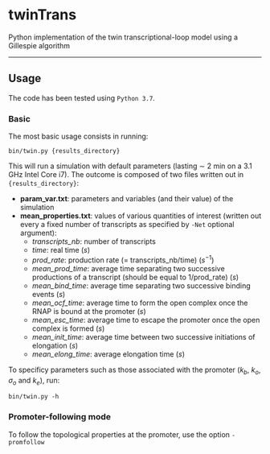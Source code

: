 # twinTrans
Python implementation of the twin transcriptional-loop model using a Gillespie algorithm


---

## Usage

The code has been tested using `Python 3.7`.

### Basic

The most basic usage consists in running:

```
bin/twin.py {results_directory}
```

This will run a simulation with default parameters (lasting $\sim$ 2 min on a 3.1 GHz Intel Core i7). The outcome is composed of two files written out in `{results_directory}`: 

- **param_var.txt**: parameters and variables (and their value) of the simulation 
- **mean_properties.txt**: values of various quantities of interest (written out every a fixed number of transcripts as specified by `-Net` optional argument):
  - *transcripts_nb*: number of transcripts
  - *time*: real time ($s$)
  - *prod_rate*: production rate (= transcripts_nb/time) ($s^{-1}$)
  - *mean_prod_time*: average time separating two successive productions of a transcript (should be equal to 1/prod_rate) ($s$)
  - *mean_bind_time*: average time separating two successive binding events ($s$)
  - *mean_ocf_time*: average time to form the open complex once the RNAP is bound at the promoter ($s$)
  - *mean_esc_time*: average time to escape the promoter once the open complex is formed ($s$)
  - *mean_init_time*: average time between two successive initiations of elongation ($s$)
  - *mean_elong_time*: average elongation time ($s$)

To specificy parameters such as those associated with the promoter ($k_b$, $k_o$, $\sigma_o$ and $k_e$), run:

    bin/twin.py -h

### Promoter-following mode

To follow the topological properties at the promoter, use the option `-promfollow`


    
